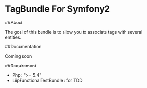 TagBundle For Symfony2
=========

##About

The goal of this bundle is to allow you to associate tags with several entities.

##Documentation

Coming soon

##Requirement

- Php : ">= 5.4"
- LiipFunctionalTestBundle : for TDD
